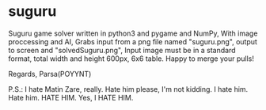 # suguru
Suguru game solver written in python3 and pygame and NumPy, With image proccessing and AI, Grabs input from a png file named "suguru.png", output to screen and "solvedSuguru.png", Input image must be in a standard format, total width and height 600px, 6x6 table.
Happy to merge your pulls!

Regards, 
Parsa(POYYNT)

P.S.: I hate Matin Zare, really. Hate him please, I'm not kidding. I hate him. Hate him. HATE HIM. Yes, I HATE HIM.
